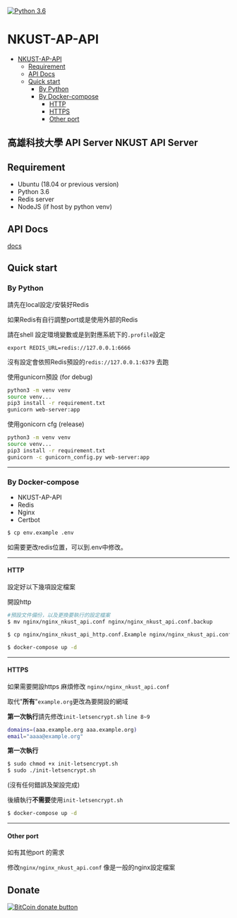 [![Python 3.6](https://img.shields.io/badge/python-3.6-blue.svg)](https://www.python.org/downloads/release/python-360/)

NKUST-AP-API
==========
   * [NKUST-AP-API](#nkust-ap-api)
      * [Requirement](#requirement)
      * [API Docs](#api-docs)
      * [Quick start](#quick-start)
         * [By Python](#by-python)
         * [By Docker-compose](#by-docker-compose)
            * [HTTP](#http)
            * [HTTPS](#https)
            * [Other port](#other-port)



高雄科技大學 API Server NKUST API Server
---------------------------

Requirement
---
- Ubuntu (18.04 or previous version)
- Python 3.6
- Redis server
- NodeJS (if host by python venv)

API Docs
---
[docs](https://github.com/NKUST-ITC/NKUST-AP-API/tree/master/docs)



Quick start
---
### By Python

請先在local設定/安裝好Redis 

如果Redis有自行調整port或是使用外部的Redis

請在shell 設定環境變數或是到對應系統下的`.profile`設定

`export REDIS_URL=redis://127.0.0.1:6666`

沒有設定會依照Redis預設的`redis://127.0.0.1:6379` 去跑



使用gunicorn預設 (for debug)

```bash
python3 -m venv venv
source venv...
pip3 install -r requirement.txt
gunicorn web-server:app
```



使用gonicorn cfg (release)

```bash
python3 -m venv venv
source venv...
pip3 install -r requirement.txt
gunicorn -c gunicorn_config.py web-server:app
```



---



### By Docker-compose

* NKUST-AP-API
* Redis
* Nginx
* Certbot



```bash
$ cp env.example .env
```

如需要更改redis位置，可以到.env中修改。

---

#### HTTP

設定好以下幾項設定檔案

開設http

```bash
#預設文件備份，以及更換要執行的設定檔案
$ mv nginx/nginx_nkust_api.conf nginx/nginx_nkust_api.conf.backup

$ cp nginx/nginx_nkust_api_http.conf.Example nginx/nginx_nkust_api.conf

$ docker-compose up -d
```

---

#### HTTPS

如果需要開設https 麻煩修改 `nginx/nginx_nkust_api.conf`

取代"**所有**"`example.org`更改為要開設的網域



**第一次執行**請先修改`init-letsencrypt.sh` `line 8~9`

```bash
domains=(aaa.example.org aaa.example.org)
email="aaaa@example.org" 
```

**第一次執行**

```bash
$ sudo chmod +x init-letsencrypt.sh
$ sudo ./init-letsencrypt.sh
```

(沒有任何錯誤及架設完成)

後續執行**不需要**使用`init-letsencrypt.sh` 



```bash
$ docker-compose up -d 
```



---

#### Other port 

如有其他port 的需求

修改`nginx/nginx_nkust_api.conf` 像是一般的nginx設定檔案


Donate
---

[![BitCoin donate
button](http://img.shields.io/bitcoin/donate.png?color=yellow)](https://coinbase.com/checkouts/aa7cf80a2a85b4906cb98fc7b2aad5c5 "Donate
once-off to this project using BitCoin")


